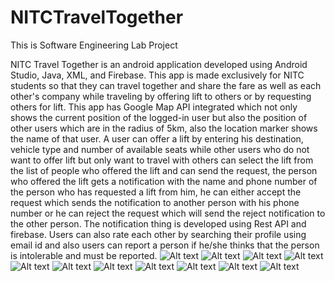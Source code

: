 # NITCTravelTogether
This is Software Engineering Lab Project

NITC Travel Together is an android application developed using Android Studio, Java, XML, and Firebase. This app is made exclusively for NITC students so that they can travel together and share the fare as well as each other's company while traveling by offering lift to others or by requesting others for lift. This app has Google Map API integrated which not only shows the current position of the logged-in user but also the position of other users which are in the radius of 5km, also the location marker shows the name of that user. A user can offer a lift by entering his destination, vehicle type and number of available seats while other users who do not want to offer lift but only want to travel with others can select the lift from the list of people who offered the lift and can send the request, the person who offered the lift gets a notification with the name and phone number of the person who has requested a lift from him, he can either accept the request which sends the notification to another person with his phone number or he can reject the request which will send the reject notification to the other person. The notification thing is developed using Rest API and firebase. Users can also rate each other by searching their profile using email id and also users can report a person if he/she thinks that the person is intolerable and must be reported.
![Alt text](/gradle/wrapper/nitc_ss1.jpeg?raw=true)
![Alt text](/gradle/wrapper/nitc_ss2.jpeg?raw=true)
![Alt text](/gradle/wrapper/nitc_ss3.jpeg?raw=true)
![Alt text](/gradle/wrapper/nitc_ss4.jpeg?raw=true)
![Alt text](/gradle/wrapper/nitc_ss5.jpeg?raw=true)
![Alt text](/gradle/wrapper/nitc_ss6.jpeg?raw=true)
![Alt text](/gradle/wrapper/nitc_ss7.jpeg?raw=true)
![Alt text](/gradle/wrapper/nitc_ss8.jpeg?raw=true)
![Alt text](/gradle/wrapper/nitc_ss9.jpeg?raw=true)
![Alt text](/gradle/wrapper/nitc_ss10.jpeg?raw=true)
![Alt text](/gradle/wrapper/nitc_ss11.jpeg?raw=true)

